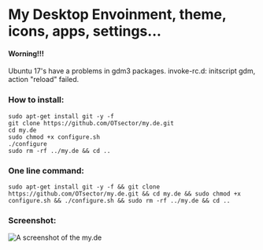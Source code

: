 # My Desktop Envoinment, theme, icons, apps, settings...
#### Worning!!!
Ubuntu 17's have a problems in gdm3 packages.
invoke-rc.d: initscript gdm, action "reload" failed.
### How to install:
	sudo apt-get install git -y -f
	git clone https://github.com/OTsector/my.de.git
	cd my.de
	sudo chmod +x configure.sh
	./configure
	sudo rm -rf ../my.de && cd ..
### One line command:
	sudo apt-get install git -y -f && git clone https://github.com/OTsector/my.de.git && cd my.de && sudo chmod +x configure.sh && ./configure.sh && sudo rm -rf ../my.de && cd ..

### Screenshot:
![A screenshot of the my.de](https://i.imgsafe.org/e231513c70.png)

